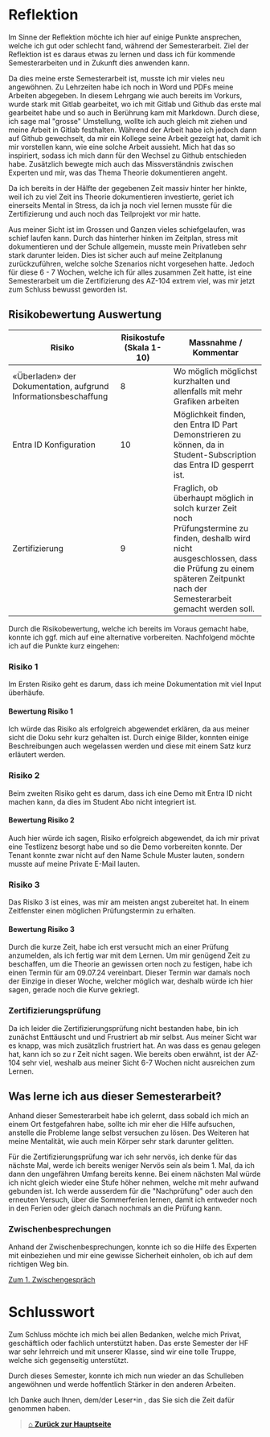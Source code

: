 # Reflektion

Im Sinne der Reflektion möchte ich hier auf einige Punkte ansprechen, welche ich gut oder schlecht fand, während der Semesterarbeit. 
Ziel der Reflektion ist es daraus etwas zu lernen und dass ich für kommende Semesterarbeiten und in Zukunft dies anwenden kann. 

Da dies meine erste Semesterarbeit ist, musste ich mir vieles neu angewöhnen. 
Zu Lehrzeiten habe ich noch in Word und PDFs meine Arbeiten abgegeben. 
In diesem Lehrgang wie auch bereits im Vorkurs, wurde stark mit Gitlab gearbeitet, wo ich mit Gitlab und Github das erste mal gearbeitet habe und so auch in Berührung kam mit Markdown. 
Durch diese, ich sage mal "grosse" Umstellung, wollte ich auch gleich mit ziehen und meine Arbeit in Gitlab festhalten. Während der Arbeit habe ich jedoch dann auf Github gewechselt, da mir ein Kollege seine Arbeit gezeigt hat, damit ich mir vorstellen kann, wie eine solche Arbeit aussieht. 
Mich hat das so inspiriert, sodass ich mich dann für den Wechsel zu Github entschieden habe. 
Zusätzlich bewegte mich auch das Missverständnis zwischen Experten und mir, was das Thema Theorie dokumentieren angeht. 

Da ich bereits in der Hälfte der gegebenen Zeit massiv hinter her hinkte, weil ich zu viel Zeit ins Theorie dokumentieren investierte, geriet ich einerseits Mental in Stress, da ich ja noch viel lernen musste für die Zertifizierung und auch noch das Teilprojekt vor mir hatte. 

Aus meiner Sicht ist im Grossen und Ganzen vieles schiefgelaufen, was schief laufen kann. 
Durch das hinterher hinken im Zeitplan, stress mit dokumentieren und der Schule allgemein, musste mein Privatleben sehr stark darunter leiden. 
Dies ist sicher auch auf meine Zeitplanung zurückzuführen, welche solche Szenarios nicht vorgesehen hatte. 
Jedoch für diese 6 - 7 Wochen, welche ich für alles zusammen Zeit hatte, ist eine Semesterarbeit um die Zertifizierung des AZ-104 extrem viel, was mir jetzt zum Schluss bewusst geworden ist. 


## Risikobewertung Auswertung

| Risiko                                                          | Risikostufe (Skala 1-10) | Massnahme / Kommentar                                                                                                                                                                                            |
| --------------------------------------------------------------- | ------------------------ | ---------------------------------------------------------------------------------------------------------------------------------------------------------------------------------------------------------------- |
| «Überladen» der Dokumentation, aufgrund Informationsbeschaffung | 8                        | Wo möglich möglichst kurzhalten und allenfalls mit mehr Grafiken arbeiten                                                                                                                                        |
| Entra ID Konfiguration                                          | 10                       | Möglichkeit finden, den Entra ID Part Demonstrieren zu können, da in Student-Subscription das Entra ID gesperrt ist.                                                                                             |
| Zertifizierung                                                  | 9                        | Fraglich, ob überhaupt möglich in solch kurzer Zeit noch Prüfungstermine zu finden, deshalb wird nicht ausgeschlossen, dass die Prüfung zu einem späteren Zeitpunkt nach der Semesterarbeit gemacht werden soll. |
Durch die Risikobewertung, welche ich bereits im Voraus gemacht habe, konnte ich ggf. mich auf eine alternative vorbereiten. 
Nachfolgend möchte ich auf die Punkte kurz eingehen:

### Risiko 1
Im Ersten Risiko geht es darum, dass ich meine Dokumentation mit viel Input überhäufe. 
#### Bewertung Risiko 1
Ich würde das Risiko als erfolgreich abgewendet erklären, da aus meiner sicht die Doku sehr kurz gehalten ist. 
Durch einige Bilder, konnten einige Beschreibungen auch wegelassen werden und diese mit einem Satz kurz erläutert werden. 

### Risiko 2
Beim zweiten Risiko geht es darum, dass ich eine Demo mit Entra ID nicht machen kann, da dies im Student Abo nicht integriert ist. 
#### Bewertung Risiko 2
Auch hier würde ich sagen, Risiko erfolgreich abgewendet, da ich mir privat eine Testlizenz besorgt habe und so die Demo vorbereiten konnte. Der Tenant konnte zwar nicht auf den Name Schule Muster lauten, sondern musste auf meine Private E-Mail lauten. 

### Risiko 3
Das Risiko 3 ist eines, was mir am meisten angst zubereitet hat. In einem Zeitfenster einen möglichen Prüfungstermin zu erhalten. 
#### Bewertung Risiko 3
Durch die kurze Zeit, habe ich erst versucht mich an einer Prüfung anzumelden, als ich fertig war mit dem Lernen. Um mir genügend Zeit zu beschaffen, um die Theorie an gewissen orten noch zu festigen, habe ich einen Termin für am 09.07.24 vereinbart. 
Dieser Termin war damals noch der Einzige in dieser Woche, welcher möglich war, deshalb würde ich hier sagen, gerade noch die Kurve gekriegt. 

### Zertifizierungsprüfung

Da ich leider die Zertifizierungsprüfung nicht bestanden habe, bin ich zunächst Enttäuscht und und Frustriert ab mir selbst. Aus meiner Sicht war es knapp, was mich zusätzlich frustriert hat. 
An was dass es genau gelegen hat, kann ich so zu r Zeit nicht sagen. 
Wie bereits oben erwähnt, ist der AZ-104 sehr viel, weshalb aus meiner Sicht 6-7 Wochen nicht ausreichen zum Lernen. 


## Was lerne ich aus dieser Semesterarbeit?

Anhand dieser Semesterarbeit habe ich gelernt, dass sobald ich mich an einem Ort festgefahren habe, sollte ich mir eher die Hilfe aufsuchen, anstelle die Probleme lange selbst versuchen zu lösen. 
Des Weiteren hat meine Mentalität, wie auch mein Körper sehr stark darunter gelitten. 

Für die Zertifizierungsprüfung war ich sehr nervös, ich denke für das nächste Mal, werde ich bereits weniger Nervös sein als beim 1. Mal, da ich dann den ungefähren Umfang bereits kenne. 
Bei einem nächsten Mal würde ich nicht gleich wieder eine Stufe höher nehmen, welche mit mehr aufwand gebunden ist. 
Ich werde ausserdem für die "Nachprüfung" oder auch den erneuten Versuch, über die Sommerferien lernen, damit ich entweder noch in den Ferien oder gleich danach nochmals an die Prüfung kann.

### Zwischenbesprechungen
Anhand der Zwischenbesprechungen, konnte ich so die Hilfe des Experten mit einbeziehen und mir eine gewisse Sicherheit einholen, ob ich auf dem richtigen Weg bin. 

[Zum 1. Zwischengespräch](../Zwischenbesprechungen/Zwischenbesprechung1.md) 



# Schlusswort

Zum Schluss möchte ich mich bei allen Bedanken, welche mich Privat, geschäftlich oder fachlich unterstützt haben. 
Das erste Semester der HF war sehr lehrreich und mit unserer Klasse, sind wir eine tolle Truppe, welche sich gegenseitig unterstützt. 

Durch dieses Semester, konnte ich mich nun wieder an das Schulleben angewöhnen und werde hoffentlich Stärker in den anderen Arbeiten. 

Ich Danke auch Ihnen, dem/der Leser`*`in , das Sie sich die Zeit dafür genommen haben. 


> [⌂ **Zurück zur Hauptseite**](../README.md) 